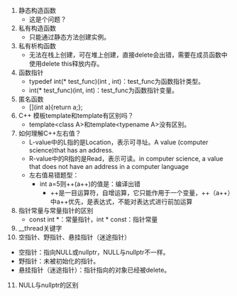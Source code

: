 1. 静态构造函数
   - 这是个问题？
2. 私有构造函数
   - 只能通过静态方法创建实例。
3. 私有析构函数
   - 无法在栈上创建，可在堆上创建，直接delete会出错，需要在成员函数中使用delete this释放内存。
4. 函数指针
   - typedef int(* test_func)(int , int)：test_func为函数指针类型。
   - int(* test_func)(int, int)：test_func为函数指针变量。
5. 匿名函数
   - [\](int a\){return a;};
6. C++ 模板template和template有区别吗？
   - template\<class A\>和template\<typename A\>没有区别。
7. 如何理解C++左右值？
   - L-value中的L指的是Location，表示可寻址。A value (computer science)that has an address.
   - R-value中的R指的是Read，表示可读。in computer science, a value that does not have an address in a computer language
   - 左右值易错题型：
     - int a=5则++(a++)的值是：编译出错
       - ++是一目运算符，自增运算，它只能作用于一个变量，++（a++）中a++优先，是表达式，不能对表达式进行前加运算
8. 指针常量与常量指针的区别
   - const int *：常量指针，int * const：指针常量
9. __thread关键字
10. 空指针、野指针、悬挂指针（迷途指针）
   - 空指针：指向NULL或nullptr，NULL与nullptr不一样。
   - 野指针：未被初始化的指针。
   - 悬挂指针（迷途指针）：指针指向的对象已经被delete。
11. NULL与nullptr的区别

